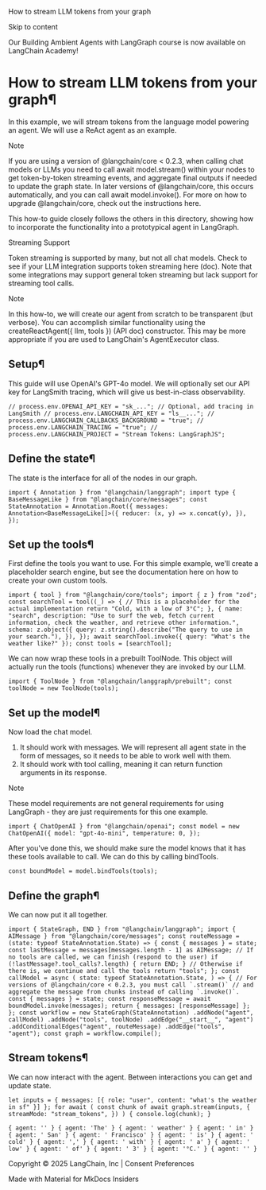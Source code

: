 How to stream LLM tokens from your graph

Skip to content

Our Building Ambient Agents with LangGraph course is now available on LangChain Academy!

# How to stream LLM tokens from your graph¶

In this example, we will stream tokens from the language model powering an agent. We will use a ReAct agent as an example.

Note

If you are using a version of @langchain/core < 0.2.3, when calling chat models or LLMs you need to call await model.stream() within your nodes to get token-by-token streaming events, and aggregate final outputs if needed to update the graph state. In later versions of @langchain/core, this occurs automatically, and you can call await model.invoke(). For more on how to upgrade @langchain/core, check out the instructions here.

This how-to guide closely follows the others in this directory, showing how to incorporate the functionality into a prototypical agent in LangGraph.

Streaming Support

Token streaming is supported by many, but not all chat models. Check to see if your LLM integration supports token streaming here (doc). Note that some integrations may support general token streaming but lack support for streaming tool calls.

Note

In this how-to, we will create our agent from scratch to be transparent (but verbose). You can accomplish similar functionality using the createReactAgent({ llm, tools }) (API doc) constructor. This may be more appropriate if you are used to LangChain's AgentExecutor class.

## Setup¶

This guide will use OpenAI's GPT-4o model. We will optionally set our API key for LangSmith tracing, which will give us best-in-class observability.

```
// process.env.OPENAI_API_KEY = "sk_..."; // Optional, add tracing in LangSmith // process.env.LANGCHAIN_API_KEY = "ls__..."; // process.env.LANGCHAIN_CALLBACKS_BACKGROUND = "true"; // process.env.LANGCHAIN_TRACING = "true"; // process.env.LANGCHAIN_PROJECT = "Stream Tokens: LangGraphJS";
```

## Define the state¶

The state is the interface for all of the nodes in our graph.

```
import { Annotation } from "@langchain/langgraph"; import type { BaseMessageLike } from "@langchain/core/messages"; const StateAnnotation = Annotation.Root({ messages: Annotation<BaseMessageLike[]>({ reducer: (x, y) => x.concat(y), }), });
```

## Set up the tools¶

First define the tools you want to use. For this simple example, we'll create a placeholder search engine, but see the documentation here on how to create your own custom tools.

```
import { tool } from "@langchain/core/tools"; import { z } from "zod"; const searchTool = tool((_) => { // This is a placeholder for the actual implementation return "Cold, with a low of 3°C"; }, { name: "search", description: "Use to surf the web, fetch current information, check the weather, and retrieve other information.", schema: z.object({ query: z.string().describe("The query to use in your search."), }), }); await searchTool.invoke({ query: "What's the weather like?" }); const tools = [searchTool];
```

We can now wrap these tools in a prebuilt ToolNode. This object will actually run the tools (functions) whenever they are invoked by our LLM.

```
import { ToolNode } from "@langchain/langgraph/prebuilt"; const toolNode = new ToolNode(tools);
```

## Set up the model¶

Now load the chat model.

1. It should work with messages. We will represent all agent state in the form of messages, so it needs to be able to work well with them.
2. It should work with tool calling, meaning it can return function arguments in its response.

Note

These model requirements are not general requirements for using LangGraph - they are just requirements for this one example.

```
import { ChatOpenAI } from "@langchain/openai"; const model = new ChatOpenAI({ model: "gpt-4o-mini", temperature: 0, });
```

After you've done this, we should make sure the model knows that it has these tools available to call. We can do this by calling bindTools.

```
const boundModel = model.bindTools(tools);
```

## Define the graph¶

We can now put it all together.

```
import { StateGraph, END } from "@langchain/langgraph"; import { AIMessage } from "@langchain/core/messages"; const routeMessage = (state: typeof StateAnnotation.State) => { const { messages } = state; const lastMessage = messages[messages.length - 1] as AIMessage; // If no tools are called, we can finish (respond to the user) if (!lastMessage?.tool_calls?.length) { return END; } // Otherwise if there is, we continue and call the tools return "tools"; }; const callModel = async ( state: typeof StateAnnotation.State, ) => { // For versions of @langchain/core < 0.2.3, you must call `.stream()` // and aggregate the message from chunks instead of calling `.invoke()`. const { messages } = state; const responseMessage = await boundModel.invoke(messages); return { messages: [responseMessage] }; }; const workflow = new StateGraph(StateAnnotation) .addNode("agent", callModel) .addNode("tools", toolNode) .addEdge("__start__", "agent") .addConditionalEdges("agent", routeMessage) .addEdge("tools", "agent"); const graph = workflow.compile();
```

## Stream tokens¶

We can now interact with the agent. Between interactions you can get and update state.

```
let inputs = { messages: [{ role: "user", content: "what's the weather in sf" }] }; for await ( const chunk of await graph.stream(inputs, { streamMode: "stream_tokens", }) ) { console.log(chunk); }
```

```
{ agent: '' } { agent: 'The' } { agent: ' weather' } { agent: ' in' } { agent: ' San' } { agent: ' Francisco' } { agent: ' is' } { agent: ' cold' } { agent: ',' } { agent: ' with' } { agent: ' a' } { agent: ' low' } { agent: ' of' } { agent: ' 3' } { agent: '°C.' } { agent: '' }
```

Copyright © 2025 LangChain, Inc | Consent Preferences

Made with Material for MkDocs Insiders